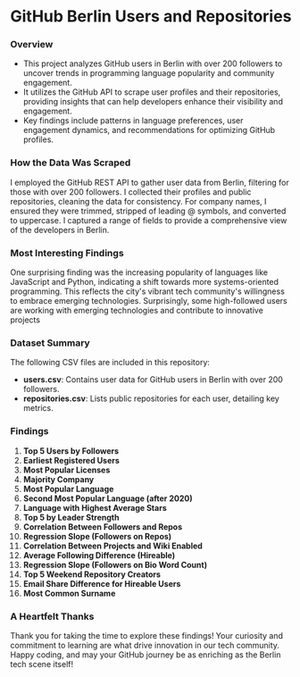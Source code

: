 # GitHub Berlin Users and Repositories

### Overview
- This project analyzes GitHub users in Berlin with over 200 followers to uncover trends in programming language popularity and community engagement.
- It utilizes the GitHub API to scrape user profiles and their repositories, providing insights that can help developers enhance their visibility and engagement.
- Key findings include patterns in language preferences, user engagement dynamics, and recommendations for optimizing GitHub profiles.

### How the Data Was Scraped
I employed the GitHub REST API to gather user data from Berlin, filtering for those with over 200 followers. I collected their profiles and public repositories, cleaning the data for consistency. For company names, I ensured they were trimmed, stripped of leading @ symbols, and converted to uppercase. I captured a range of fields to provide a comprehensive view of the developers in Berlin.

### Most Interesting Findings
One surprising finding was the increasing popularity of languages like JavaScript and Python, indicating a shift towards more systems-oriented programming. This reflects the city's vibrant tech community's willingness to embrace emerging technologies.
Surprisingly, some high-followed users are working with emerging technologies and contribute to innovative projects


### Dataset Summary
The following CSV files are included in this repository:

- **users.csv**: Contains user data for GitHub users in Berlin with over 200 followers.
- **repositories.csv**: Lists public repositories for each user, detailing key metrics.
  
### Findings
1. **Top 5 Users by Followers**
2. **Earliest Registered Users**
3. **Most Popular Licenses**
4. **Majority Company** 
5. **Most Popular Language** 
6. **Second Most Popular Language (after 2020)**
7. **Language with Highest Average Stars**
8. **Top 5 by Leader Strength**
9. **Correlation Between Followers and Repos**
10. **Regression Slope (Followers on Repos)**
11. **Correlation Between Projects and Wiki Enabled**
12. **Average Following Difference (Hireable)**
13. **Regression Slope (Followers on Bio Word Count)**
14. **Top 5 Weekend Repository Creators**
15. **Email Share Difference for Hireable Users**
16. **Most Common Surname**

### A Heartfelt Thanks
Thank you for taking the time to explore these findings! Your curiosity and commitment to learning are what drive innovation in our tech community. Happy coding, and may your GitHub journey be as enriching as the Berlin tech scene itself!
